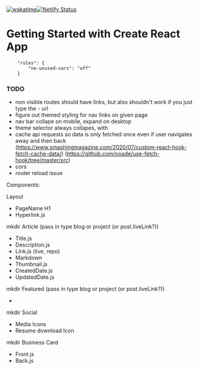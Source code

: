 [![wakatime](https://wakatime.com/badge/github/irackson/PersonalFrontend.svg)](https://wakatime.com/badge/github/irackson/PersonalFrontend)[![Netlify Status](https://api.netlify.com/api/v1/badges/de157e9e-6259-4033-8d07-f03a2f592f0f/deploy-status)](https://app.netlify.com/sites/epic-stonebraker-4f69d2/deploys)

# Getting Started with Create React App

        "rules": {
            "no-unused-vars": "off"
        }

### TODO

-   non visible routes should have links, but also shouldn't work if you just type the - url
-   figure out themed styling for nav links on given page
-   nav bar collape on mobile, expand on desktop
-   theme selector always collapes, with
-   cache api requests so data is only fetched once even if user navigates away and then back (<https://www.smashingmagazine.com/2020/07/custom-react-hook-fetch-cache-data/>) (<https://github.com/ooade/use-fetch-hook/tree/master/src>)
-   cors
-   router reload issue

Components:

Layout

-   PageName H1
-   Hyperlink.js

mkdir Article (pass in type blog or project (or post.liveLink?))

-   Title.js
-   Description.js
-   Link.js (live, repo)
-   Markdown
-   Thumbnail.js
-   CreatedDate.js
-   UpdatedDate.js

mkdir Featured (pass in type blog or project (or post.liveLink?))

-

mkdir Social

-   Media Icons
-   Resume download Icon

mkdir Business Card

-   Front.js
-   Back.js

